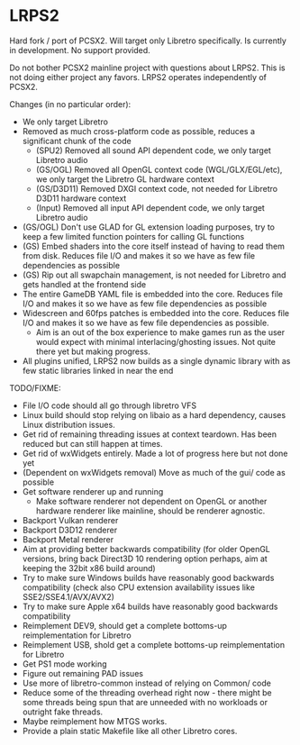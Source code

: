 # LRPS2

Hard fork / port of PCSX2. Will target only Libretro specifically. Is currently in development. No support provided.

Do not bother PCSX2 mainline project with questions about LRPS2. This is not doing either project any favors. LRPS2 operates independently of PCSX2.

Changes (in no particular order):
- We only target Libretro
- Removed as much cross-platform code as possible, reduces a significant chunk of the code
  - (SPU2)   Removed all sound API dependent code, we only target Libretro audio
  - (GS/OGL) Removed all OpenGL context code (WGL/GLX/EGL/etc), we only target the Libretro GL hardware context
  - (GS/D3D11) Removed DXGI context code, not needed for Libretro D3D11 hardware context
  - (Input)  Removed all input API dependent code, we only target Libretro audio
- (GS/OGL) Don't use GLAD for GL extension loading purposes, try to keep a few limited function pointers for calling GL functions
- (GS) Embed shaders into the core itself instead of having to read them from disk. Reduces file I/O and makes it so we have as few file dependencies as possible
- (GS) Rip out all swapchain management, is not needed for Libretro and gets handled at the frontend side
- The entire GameDB YAML file is embedded into the core. Reduces file I/O and makes it so we have as few file dependencies as possible
- Widescreen and 60fps patches is embedded into the core. Reduces file I/O and makes it so we have as few file dependencies as possible.
  - Aim is an out of the box experience to make games run as the user would expect with minimal interlacing/ghosting issues. Not quite there yet but making progress.
- All plugins unified, LRPS2 now builds as a single dynamic library with as few static libraries linked in near the end

TODO/FIXME:
- File I/O code should all go through libretro VFS
- Linux build should stop relying on libaio as a hard dependency, causes Linux distribution issues.
- Get rid of remaining threading issues at context teardown. Has been reduced but can still happen at times.
- Get rid of wxWidgets entirely. Made a lot of progress here but not done yet
- (Dependent on wxWidgets removal) Move as much of the gui/ code as possible
- Get software renderer up and running
  - Make software renderer not dependent on OpenGL or another hardware renderer like mainline, should be renderer agnostic.
- Backport Vulkan renderer
- Backport D3D12 renderer
- Backport Metal renderer
- Aim at providing better backwards compatibility (for older OpenGL versions, bring back Direct3D 10 rendering option perhaps, aim at keeping the 32bit x86 build around)
- Try to make sure Windows builds have reasonably good backwards compatibility (check also CPU extension availability issues like SSE2/SSE4.1/AVX/AVX2)
- Try to make sure Apple x64 builds have reasonably good backwards compatibility
- Reimplement DEV9, should get a complete bottoms-up reimplementation for Libretro
- Reimplement USB, shold get a complete bottoms-up reimplementation for Libretro
- Get PS1 mode working
- Figure out remaining PAD issues
- Use more of libretro-common instead of relying on Common/ code
- Reduce some of the threading overhead right now - there might be some threads being spun that are unneeded with no workloads or outright fake threads.
- Maybe reimplement how MTGS works.
- Provide a plain static Makefile like all other Libretro cores.
